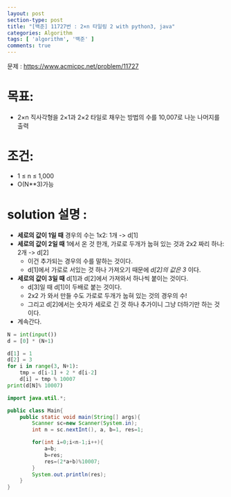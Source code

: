 ```yaml
---
layout: post
section-type: post
title: "[백준] 11727번 : 2×n 타일링 2 with python3, java"
categories: Algorithm
tags: [ 'algorithm', '백준' ]
comments: true
---
```



문제 : https://www.acmicpc.net/problem/11727  

# 목표:
- 2×n 직사각형을 2×1과 2×2 타일로 채우는 방법의 수를 10,007로 나눈 나머지를 출력

# 조건:
- 1 ≤ n ≤ 1,000
- O(N**3)가능

# solution 설명 :
- **세로의 값이 1일 때** 경우의 수는 1x2: 1개 -> d[1]
- **세로의 값이 2일 때** 1에서 온 것 한개, 가로로 두개가 눕혀 있는 것과 2x2 짜리 하나: 2개 -> d[2]
  - 이건 추가되는 경우의 수를 말하는 것이다.
  - d[1]에서 가로로 서있는 것 하나 가져오기 때문에 *d[2]의 값은 3* 이다.
- **세로의 값이 3일 때** d[1]과 d[2]에서 가져와서 하나씩 붙이는 것이다.
  - d[3]일 때 d[1]이 두배로 붙는 것이다.
  - 2x2 가 와서 만들 수도 가로로 두개가 눕혀 있는 것의 경우의 수!
  - 그리고 d[2]에서는 숫자가 세로로 긴 것 하나 추가이니 그냥 더하기만 하는 것이다.
- 계속간다.




``` python
N = int(input())
d = [0] * (N+1)

d[1] = 1
d[2] = 3
for i in range(3, N+1):
    tmp = d[i-1] + 2 * d[i-2]
    d[i] = tmp % 10007
print(d[N]% 10007)
```


``` java
import java.util.*;

public class Main{
	public static void main(String[] args){
		Scanner sc=new Scanner(System.in);
		int n = sc.nextInt(), a, b=1, res=1;

		for(int i=0;i<n-1;i++){
			a=b;
			b=res;
			res=(2*a+b)%10007;
		}
		System.out.println(res);
	}
}
```
